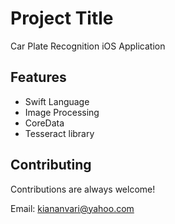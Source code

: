 
# Project Title

Car Plate Recognition iOS Application


## Features

- Swift Language
- Image Processing
- CoreData
- Tesseract library



## Contributing

Contributions are always welcome!

Email: kiananvari@yahoo.com

